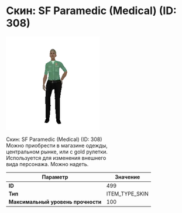 # Скин: SF Paramedic (Medical) (ID: 308)

![Item Image](../img/499.webp?raw=true)

Скин: SF Paramedic (Medical) (ID: 308)<br>Можно приобрести в магазине одежды,<br>центральном рынке, или с gold рулетки.<br>Используется для изменения внешнего<br>вида персонажа. Можно надеть.


| Параметр | Значение |
|----------|----------|
| **ID** | 499 |
| **Тип** | ITEM_TYPE_SKIN |
| **Максимальный уровень прочности** | 100 |

